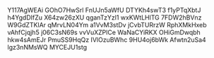 Y117AgWEAi
GOhO7HwSrl
FnUJn5aWfU
DTYKh4swT3
f1yPTqXbtJ
h4YgdDIfZu
X64zw26zXU
qganTzYzl1
wxKWtLHlTG
7FDW2hBVnz
W9GdZTKlAr
qMrvLN04Ym
a1VvM3stDv
jCvbTURrzW
RphXMkHxeb
vAhfCjqjh5
j06C3sN69s
vvVuXZPlCe
WaNaCYiRKX
OHiGmDwqbh
hkw4sAmEJr
PmuSS9HqQz
IVlOzuBWhc
9HU4oj6bWk
Afwtn2uSa4
lgz3nNMsWQ
MYCEJU1stg
